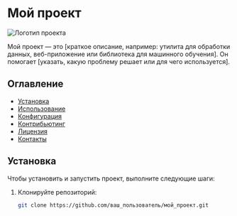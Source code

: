 # Мой проект

![Логотип проекта](images/logo.png)

Мой проект — это [краткое описание, например: утилита для обработки данных, веб-приложение или библиотека для машинного обучения]. Он помогает [указать, какую проблему решает или для чего используется].

## Оглавление
- [Установка](#установка)
- [Использование](#использование)
- [Конфигурация](#конфигурация)
- [Контрибьютинг](#контрибьютинг)
- [Лицензия](#лицензия)
- [Контакты](#контакты)

## Установка

Чтобы установить и запустить проект, выполните следующие шаги:

1. Клонируйте репозиторий:
   ```bash
   git clone https://github.com/ваш_пользователь/мой_проект.git